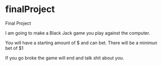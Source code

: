 finalProject
============

 Final Project
 
 I am going to make a Black Jack game you play against the computer.
 
 You will have a starting amount of $ and can bet.
 There will be a minimun bet of $1
 
 If you go broke the game will end and talk shit about you.

